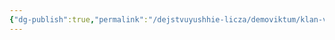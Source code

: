 ```yaml
---
{"dg-publish":true,"permalink":"/dejstvuyushhie-licza/demoviktum/klan-vyork-labor/bornhalt/","dgPassFrontmatter":true}
---
```


